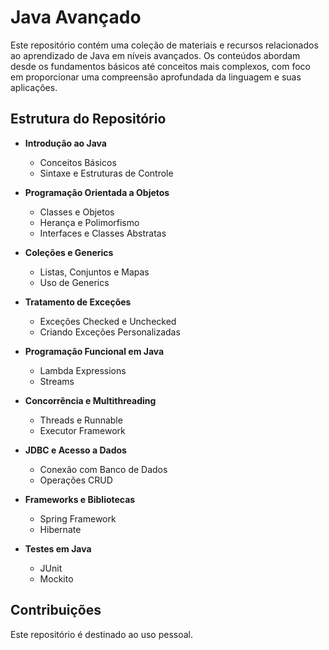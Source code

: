# Java Avançado

Este repositório contém uma coleção de materiais e recursos relacionados ao aprendizado de Java em níveis avançados. Os conteúdos abordam desde os fundamentos básicos até conceitos mais complexos, com foco em proporcionar uma compreensão aprofundada da linguagem e suas aplicações.

## Estrutura do Repositório

- **Introdução ao Java**
  - Conceitos Básicos
  - Sintaxe e Estruturas de Controle

- **Programação Orientada a Objetos**
  - Classes e Objetos
  - Herança e Polimorfismo
  - Interfaces e Classes Abstratas

- **Coleções e Generics**
  - Listas, Conjuntos e Mapas
  - Uso de Generics

- **Tratamento de Exceções**
  - Exceções Checked e Unchecked
  - Criando Exceções Personalizadas

- **Programação Funcional em Java**
  - Lambda Expressions
  - Streams

- **Concorrência e Multithreading**
  - Threads e Runnable
  - Executor Framework

- **JDBC e Acesso a Dados**
  - Conexão com Banco de Dados
  - Operações CRUD

- **Frameworks e Bibliotecas**
  - Spring Framework
  - Hibernate

- **Testes em Java**
  - JUnit
  - Mockito

## Contribuições

Este repositório é destinado ao uso pessoal. 
